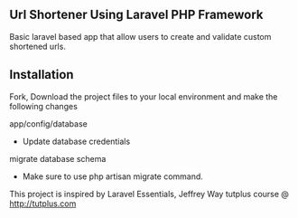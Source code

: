 ## Url Shortener Using Laravel PHP Framework

Basic laravel based app that allow users to create and validate custom shortened urls.

## Installation

Fork, Download the project files to your local environment and make the following changes

app/config/database
- Update database credentials

migrate database schema
- Make sure to use php artisan migrate command.

This project is inspired by Laravel Essentials, Jeffrey Way tutplus course @ http://tutplus.com
